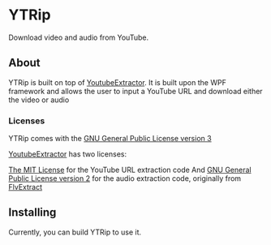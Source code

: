 # YTRip
Download video and audio from YouTube.

## About
YTRip is built on top of [YoutubeExtractor](https://github.com/flagbug/YoutubeExtractor). It is built upon the WPF framework and allows the user to input a YouTube URL and download either the video or audio

### Licenses
YTRip comes with the [GNU General Public License version 3](https://opensource.org/licenses/GPL-3.0)

[YoutubeExtractor](https://github.com/flagbug/YoutubeExtractor) has two licenses:

[The MIT License](https://opensource.org/licenses/MIT) for the YouTube URL extraction code
And
[GNU General Public License version 2](https://opensource.org/licenses/GPL-2.0) for the audio extraction code, originally from [FlvExtract](http://moitah.net)

## Installing
Currently, you can build YTRip to use it.
